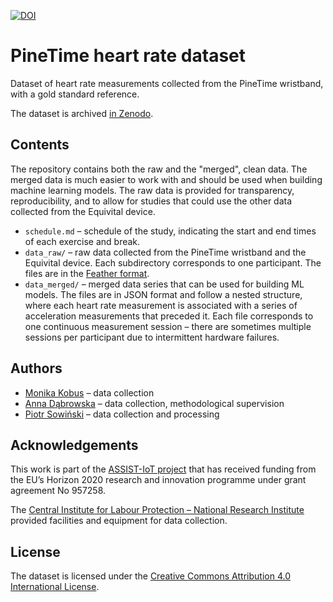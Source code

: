 [![DOI](https://zenodo.org/badge/643986759.svg)](https://zenodo.org/badge/latestdoi/643986759)

# PineTime heart rate dataset

Dataset of heart rate measurements collected from the PineTime wristband, with a gold standard reference.

The dataset is archived [in Zenodo](https://zenodo.org/badge/latestdoi/643986759).

## Contents

The repository contains both the raw and the "merged", clean data. The merged data is much easier to work with and should be used when building machine learning models. The raw data is provided for transparency, reproducibility, and to allow for studies that could use the other data collected from the Equivital device.

- `schedule.md` – schedule of the study, indicating the start and end times of each exercise and break.
- `data_raw/` – raw data collected from the PineTime wristband and the Equivital device. Each subdirectory corresponds to one participant. The files are in the [Feather format](https://arrow.apache.org/docs/python/feather.html).
- `data_merged/` – merged data series that can be used for building ML models. The files are in JSON format and follow a nested structure, where each heart rate measurement is associated with a series of acceleration measurements that preceded it. Each file corresponds to one continuous measurement session – there are sometimes multiple sessions per participant due to intermittent hardware failures.

## Authors

- [Monika Kobus](https://orcid.org/0000-0003-3217-1050) – data collection
- [Anna Dąbrowska](https://orcid.org/0000-0003-4295-3005) – data collection, methodological supervision
- [Piotr Sowiński](https://orcid.org/0000-0002-2543-9461) – data collection and processing

## Acknowledgements

This work is part of the [ASSIST-IoT project](https://assist-iot.eu/) that has received funding from the EU’s Horizon 2020 research and innovation programme under grant agreement No 957258.

The [Central Institute for Labour Protection – National Research Institute](https://www.ciop.pl/en) provided facilities and equipment for data collection.

## License

The dataset is licensed under the [Creative Commons Attribution 4.0 International License](https://creativecommons.org/licenses/by/4.0/).
